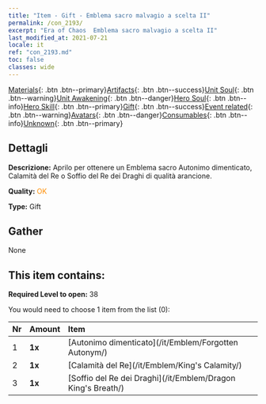 ```yaml
---
title: "Item - Gift - Emblema sacro malvagio a scelta II"
permalink: /con_2193/
excerpt: "Era of Chaos  Emblema sacro malvagio a scelta II"
last_modified_at: 2021-07-21
locale: it
ref: "con_2193.md"
toc: false
classes: wide
---
```

 [Materials](/ItemsIT/){: .btn .btn--primary}[Artifacts](/ItemsIT/Artifacts/){: .btn .btn--success}[Unit Soul](/ItemsIT/UnitSoul/){: .btn .btn--warning}[Unit Awakening](/ItemsIT/UnitAwakening/){: .btn .btn--danger}[Hero Soul](/ItemsIT/HeroSoul/){: .btn .btn--info}[Hero Skill](/ItemsIT/HeroSkill/){: .btn .btn--primary}[Gift](/ItemsIT/Gift/){: .btn .btn--success}[Event related](/ItemsIT/Events/){: .btn .btn--warning}[Avatars](/ItemsIT/Avatars/){: .btn .btn--danger}[Consumables](/ItemsIT/Consumables/){: .btn .btn--info}[Unknown](/ItemsIT/Unknown/){: .btn .btn--primary}

## Dettagli
 **Descrizione:** Aprilo per ottenere un Emblema sacro Autonimo dimenticato, Calamità del Re o Soffio del Re dei Draghi di qualità arancione.

 **Quality:** <span style="color: #FF8C00">OK</span>

 **Type:** Gift

## Gather

  None

## This item contains:

 **Required Level to open:** 38

 You would need to choose 1 item from the list (0):

  | Nr | Amount |     Item    |
  |:---|:-------|:------------|
  | 1 |  **1x** | [Autonimo dimenticato](/it/Emblem/Forgotten Autonym/) |  | 
  | 2 |  **1x** | [Calamità del Re](/it/Emblem/King's Calamity/) |  | 
  | 3 |  **1x** | [Soffio del Re dei Draghi](/it/Emblem/Dragon King's Breath/) |  | 

